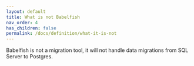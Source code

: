 ```yaml
---
layout: default
title: What is not Babelfish
nav_order: 4
has_children: false
permalink: /docs/definition/what-it-is-not
---
```


Babelfish is not a migration tool, it will not handle data migrations from SQL Server to Postgres.
